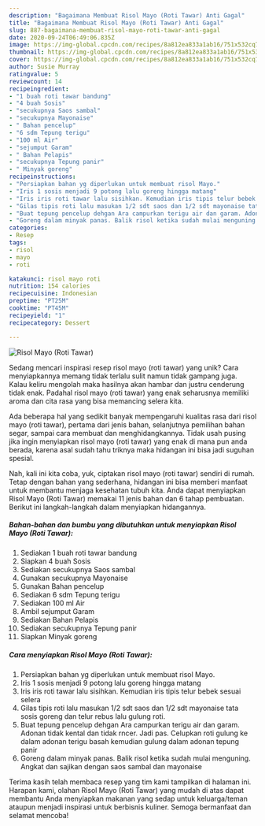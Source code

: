 ```yaml
---
description: "Bagaimana Membuat Risol Mayo (Roti Tawar) Anti Gagal"
title: "Bagaimana Membuat Risol Mayo (Roti Tawar) Anti Gagal"
slug: 887-bagaimana-membuat-risol-mayo-roti-tawar-anti-gagal
date: 2020-09-24T06:49:06.835Z
image: https://img-global.cpcdn.com/recipes/8a812ea833a1ab16/751x532cq70/risol-mayo-roti-tawar-foto-resep-utama.jpg
thumbnail: https://img-global.cpcdn.com/recipes/8a812ea833a1ab16/751x532cq70/risol-mayo-roti-tawar-foto-resep-utama.jpg
cover: https://img-global.cpcdn.com/recipes/8a812ea833a1ab16/751x532cq70/risol-mayo-roti-tawar-foto-resep-utama.jpg
author: Susie Murray
ratingvalue: 5
reviewcount: 14
recipeingredient:
- "1 buah roti tawar bandung"
- "4 buah Sosis"
- "secukupnya Saos sambal"
- "secukupnya Mayonaise"
- " Bahan pencelup"
- "6 sdm Tepung terigu"
- "100 ml Air"
- "sejumput Garam"
- " Bahan Pelapis"
- "secukupnya Tepung panir"
- " Minyak goreng"
recipeinstructions:
- "Persiapkan bahan yg diperlukan untuk membuat risol Mayo."
- "Iris 1 sosis menjadi 9 potong lalu goreng hingga matang"
- "Iris iris roti tawar lalu sisihkan. Kemudian iris tipis telur bebek sesuai selera"
- "Gilas tipis roti lalu masukan 1/2 sdt saos dan 1/2 sdt mayonaise tata sosis goreng dan telur rebus lalu gulung roti."
- "Buat tepung pencelup dehgan Ara campurkan terigu air dan garam. Adonan tidak kental dan tidak rncer. Jadi pas. Celupkan roti gulung ke dalam adonan terigu basah kemudian gulung dalam adonan tepung panir"
- "Goreng dalam minyak panas. Balik risol ketika sudah mulai menguning. Angkat dan sajikan dengan saos sambal dan mayonaise"
categories:
- Resep
tags:
- risol
- mayo
- roti

katakunci: risol mayo roti 
nutrition: 154 calories
recipecuisine: Indonesian
preptime: "PT25M"
cooktime: "PT45M"
recipeyield: "1"
recipecategory: Dessert

---
```



![Risol Mayo (Roti Tawar)](https://img-global.cpcdn.com/recipes/8a812ea833a1ab16/751x532cq70/risol-mayo-roti-tawar-foto-resep-utama.jpg)

Sedang mencari inspirasi resep risol mayo (roti tawar) yang unik? Cara menyiapkannya memang tidak terlalu sulit namun tidak gampang juga. Kalau keliru mengolah maka hasilnya akan hambar dan justru cenderung tidak enak. Padahal risol mayo (roti tawar) yang enak seharusnya memiliki aroma dan cita rasa yang bisa memancing selera kita.

Ada beberapa hal yang sedikit banyak mempengaruhi kualitas rasa dari risol mayo (roti tawar), pertama dari jenis bahan, selanjutnya pemilihan bahan segar, sampai cara membuat dan menghidangkannya. Tidak usah pusing jika ingin menyiapkan risol mayo (roti tawar) yang enak di mana pun anda berada, karena asal sudah tahu triknya maka hidangan ini bisa jadi suguhan spesial.




Nah, kali ini kita coba, yuk, ciptakan risol mayo (roti tawar) sendiri di rumah. Tetap dengan bahan yang sederhana, hidangan ini bisa memberi manfaat untuk membantu menjaga kesehatan tubuh kita. Anda dapat menyiapkan Risol Mayo (Roti Tawar) memakai 11 jenis bahan dan 6 tahap pembuatan. Berikut ini langkah-langkah dalam menyiapkan hidangannya.

<!--inarticleads1-->

##### Bahan-bahan dan bumbu yang dibutuhkan untuk menyiapkan Risol Mayo (Roti Tawar):

1. Sediakan 1 buah roti tawar bandung
1. Siapkan 4 buah Sosis
1. Sediakan secukupnya Saos sambal
1. Gunakan secukupnya Mayonaise
1. Gunakan  Bahan pencelup
1. Sediakan 6 sdm Tepung terigu
1. Sediakan 100 ml Air
1. Ambil sejumput Garam
1. Sediakan  Bahan Pelapis
1. Sediakan secukupnya Tepung panir
1. Siapkan  Minyak goreng




<!--inarticleads2-->

##### Cara menyiapkan Risol Mayo (Roti Tawar):

1. Persiapkan bahan yg diperlukan untuk membuat risol Mayo.
1. Iris 1 sosis menjadi 9 potong lalu goreng hingga matang
1. Iris iris roti tawar lalu sisihkan. Kemudian iris tipis telur bebek sesuai selera
1. Gilas tipis roti lalu masukan 1/2 sdt saos dan 1/2 sdt mayonaise tata sosis goreng dan telur rebus lalu gulung roti.
1. Buat tepung pencelup dehgan Ara campurkan terigu air dan garam. Adonan tidak kental dan tidak rncer. Jadi pas. Celupkan roti gulung ke dalam adonan terigu basah kemudian gulung dalam adonan tepung panir
1. Goreng dalam minyak panas. Balik risol ketika sudah mulai menguning. Angkat dan sajikan dengan saos sambal dan mayonaise




Terima kasih telah membaca resep yang tim kami tampilkan di halaman ini. Harapan kami, olahan Risol Mayo (Roti Tawar) yang mudah di atas dapat membantu Anda menyiapkan makanan yang sedap untuk keluarga/teman ataupun menjadi inspirasi untuk berbisnis kuliner. Semoga bermanfaat dan selamat mencoba!
